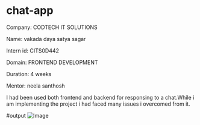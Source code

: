 # chat-app
Company: CODTECH IT SOLUTIONS

Name: vakada daya satya sagar

Intern id: CITS0D442

Domain: FRONTEND DEVELOPMENT

Duration: 4 weeks

Mentor: neela santhosh

I had been used both frontend and backend for responsing to a chat.While i am implementing the project i had faced many issues i overcomed from it.

#output
![Image](https://github.com/user-attachments/assets/4b758ccb-76f7-4963-9b45-a2b2fb93e4d8)
